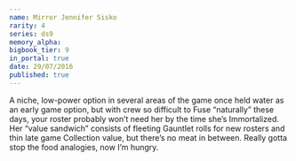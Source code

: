 ```yaml
---
name: Mirror Jennifer Sisko
rarity: 4
series: ds9
memory_alpha:
bigbook_tier: 9
in_portal: true
date: 29/07/2016
published: true
---
```


A niche, low-power option in several areas of the game once held water as an early game option, but with crew so difficult to Fuse “naturally” these days, your roster probably won’t need her by the time she’s Immortalized. Her “value sandwich” consists of fleeting Gauntlet rolls for new rosters and thin late game Collection value, but there’s no meat in between. Really gotta stop the food analogies, now I’m hungry.
